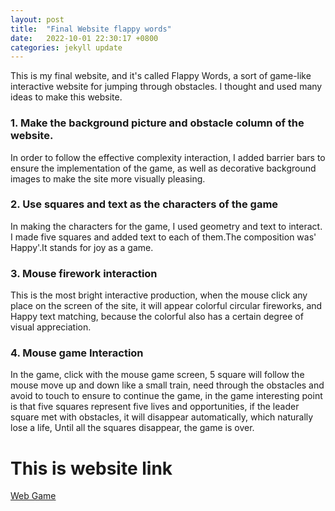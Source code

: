```yaml
---
layout: post
title:  "Final Website flappy words"
date:   2022-10-01 22:30:17 +0800
categories: jekyll update
---
```


<p>
This is my final website, and it's called Flappy Words, a sort of game-like interactive website for jumping through obstacles. I thought and used many ideas to make this website.
<h3>1. Make the background picture and obstacle column of the website.</h3>

In order to follow the effective complexity interaction, I added barrier bars to ensure the implementation of the game, as well as decorative background images to make the site more visually pleasing.

<h3>2. Use squares and text as the characters of the game</h3>

In making the characters for the game, I used geometry and text to interact. I made five squares and added text to each of them.The composition was' Happy'.It stands for joy as a game.

<h3>3. Mouse firework interaction</h3>

This is the most bright interactive production, when the mouse click any place on the screen of the site, it will appear colorful circular fireworks, and Happy text matching, because the colorful also has a certain degree of visual appreciation.

<h3>4. Mouse game Interaction</h3>

In the game, click with the mouse game screen, 5 square will follow the mouse move up and down like a small train, need through the obstacles and avoid to touch to ensure to continue the game, in the game interesting point is that five squares represent five lives and opportunities, if the leader square met with obstacles, it will disappear automatically, which naturally lose a life, Until all the squares disappear, the game is over.
</p>

<h1>This is website link</h1>
<a href="https://silvia312488492.github.io/web_game/index.html">Web Game</a>


[jekyll-docs]: https://jekyllrb.com/docs/home
[jekyll-gh]:   https://github.com/jekyll/jekyll
[jekyll-talk]: https://talk.jekyllrb.com/
